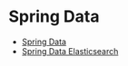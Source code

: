 # Spring Data

* [Spring Data](编程语言/Java/Javalang/Spring生态系统/projects/Spring-Data/Spring-Data.md)
* [Spring Data Elasticsearch](编程语言/Java/Javalang/Spring生态系统/projects/Spring-Data/Spring-Data-Elasticsearch.md)

